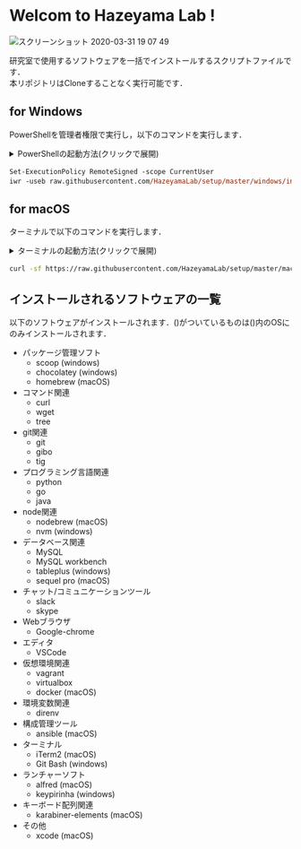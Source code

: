 # Welcom to Hazeyama Lab !

<img width="637" alt="スクリーンショット 2020-03-31 19 07 49" src="https://user-images.githubusercontent.com/27722351/78014568-13e66e00-7383-11ea-9363-d27679e2c3fb.png">

研究室で使用するソフトウェアを一括でインストールするスクリプトファイルです．  
本リポジトリはCloneすることなく実行可能です．  

## for Windows

PowerShellを管理者権限で実行し，以下のコマンドを実行します．

<details>
<summary>PowerShellの起動方法(クリックで展開)</summary>
スタートボタンを右クリックで「Windows PowerShell(管理者)」を選択します．
<img src="./windows/windows.gif">
</details>

```ps
Set-ExecutionPolicy RemoteSigned -scope CurrentUser
iwr -useb raw.githubusercontent.com/HazeyamaLab/setup/master/windows/install.ps1 | iex
```

## for macOS

ターミナルで以下のコマンドを実行します．

<details>
<summary>ターミナルの起動方法(クリックで展開)</summary>
<code>⌘ command</code> + <code>space</code>でSpotlightを開いて「ターミナル」で検索します．
<img src="./macOS/mac.gif">
</details>

```bash
curl -sf https://raw.githubusercontent.com/HazeyamaLab/setup/master/macOS/install.sh | sh -s
```

## インストールされるソフトウェアの一覧

以下のソフトウェアがインストールされます．()がついているものは()内のOSにのみインストールされます．

- パッケージ管理ソフト
  - scoop (windows)
  - chocolatey (windows)
  - homebrew (macOS)
- コマンド関連
  - curl
  - wget
  - tree
- git関連
  - git
  - gibo
  - tig
- プログラミング言語関連
  - python
  - go
  - java
- node関連
  - nodebrew (macOS)
  - nvm (windows)
- データベース関連
  - MySQL
  - MySQL workbench
  - tableplus (windows)
  - sequel pro (macOS)
- チャット/コミュニケーションツール
  - slack
  - skype
- Webブラウザ
  - Google-chrome
- エディタ
  - VSCode
- 仮想環境関連
  - vagrant
  - virtualbox
  - docker (macOS)
- 環境変数関連
  - direnv
- 構成管理ツール
  - ansible (macOS)
- ターミナル
  - iTerm2 (macOS)
  - Git Bash (windows)
- ランチャーソフト
  - alfred (macOS)
  - keypirinha (windows)
- キーボード配列関連
  - karabiner-elements (macOS)
- その他
  - xcode (macOS)
